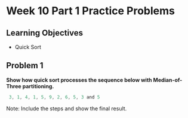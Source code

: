 Week 10 Part 1 Practice Problems
========================

Learning Objectives
-------------------
- Quick Sort



Problem 1
---------

**Show how quick sort processes the sequence below with Median-of-Three partitioning.**


```java
 3, 1, 4, 1, 5, 9, 2, 6, 5, 3 and 5 
```

Note: Include the steps and show the final result.


        
<br><br>
